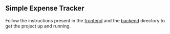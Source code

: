 ## Simple Expense Tracker

Follow the instructions present in the [frontend](frontend) and the [backend](backend) directory to get the
project up and running.